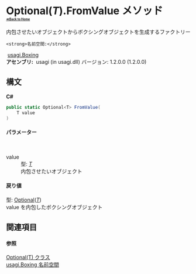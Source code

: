 # Optional(*T*).FromValue メソッド <div style="font-size:30%"><a href="https://github.com/usagi/usagi.cs/blob/master/docs/Home.md">≪Back to Home</a></div> 

内包させたいオブジェクトからボクシングオブジェクトを生成するファクトリー


    <strong>名前空間:</strong>
&nbsp;<a href="N_usagi_Boxing.md">usagi.Boxing</a><br /><strong>アセンブリ:</strong>
&nbsp;usagi (in usagi.dll) バージョン: 1.2.0.0 (1.2.0.0)

## 構文

**C#**<br />
``` C#
public static Optional<T> FromValue(
	T value
)
```


#### パラメーター
&nbsp;<dl><dt>value</dt><dd>型: <a href="T_usagi_Boxing_Optional_1.md">*T*</a><br />内包させたいオブジェクト</dd></dl>

#### 戻り値
型: <a href="T_usagi_Boxing_Optional_1.md">Optional</a>(<a href="T_usagi_Boxing_Optional_1.md">*T*</a>)<br />value を内包したボクシングオブジェクト

## 関連項目


#### 参照
<a href="T_usagi_Boxing_Optional_1.md">Optional(T) クラス</a><br /><a href="N_usagi_Boxing.md">usagi.Boxing 名前空間</a><br />